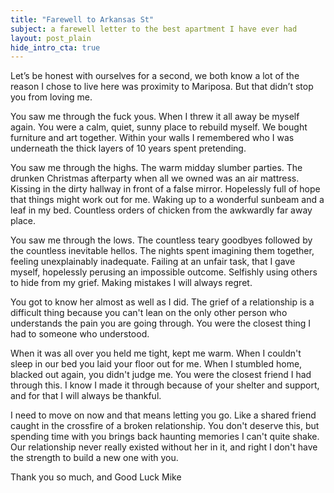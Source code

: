 ```yaml
---
title: "Farewell to Arkansas St"
subject: a farewell letter to the best apartment I have ever had
layout: post_plain
hide_intro_cta: true
---
```


Let’s be honest with ourselves for a second, we both know a lot of the reason I chose to live here was proximity to Mariposa. But that didn’t stop you from loving me.

You saw me through the fuck yous. When I threw it all away be myself again. You were a calm, quiet, sunny place to rebuild myself. We bought furniture and art together. Within your walls I remembered who I was underneath the thick layers of 10 years spent pretending.

You saw me through the highs. The warm midday slumber parties. The drunken Christmas afterparty when all we owned was an air mattress. Kissing in the dirty hallway in front of a false mirror. Hopelessly full of hope that things might work out for me. Waking up to a wonderful sunbeam and a leaf in my bed. Countless orders of chicken from the awkwardly far away place.

You saw me through the lows. The countless teary goodbyes followed by the countless inevitable hellos. The nights spent imagining them together, feeling unexplainably inadequate. Failing at an unfair task, that I gave myself, hopelessly perusing an impossible outcome. Selfishly using others to hide from my grief. Making mistakes I will always regret.

You got to know her almost as well as I did. The grief of a relationship is a difficult thing because you can't lean on the only other person who understands the pain you are going through. You were the closest thing I had to someone who understood.

When it was all over you held me tight, kept me warm. When I couldn't sleep in our bed you laid your floor out for me. When I stumbled home, blacked out again, you didn't judge me. You were the closest friend I had through this. I know I made it through because of your shelter and support, and for that I will always be thankful.

I need to move on now and that means letting you go. Like a shared friend caught in the crossfire of a broken relationship. You don't deserve this, but spending time with you brings back haunting memories I can't quite shake. Our relationship never really existed without her in it, and right I don't have the strength to build a new one with you.

Thank you so much, and Good Luck
Mike
